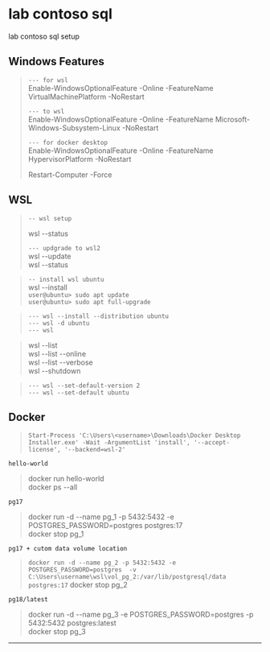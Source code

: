 # lab contoso sql

lab contoso sql setup    

Windows Features   
---

> `--- for wsl`  
> Enable-WindowsOptionalFeature -Online -FeatureName VirtualMachinePlatform -NoRestart  
>
> `--- to wsl`    
> Enable-WindowsOptionalFeature -Online -FeatureName Microsoft-Windows-Subsystem-Linux -NoRestart  
> 
> `--- for docker desktop`  
> Enable-WindowsOptionalFeature -Online -FeatureName HypervisorPlatform -NoRestart  
>
> Restart-Computer -Force  

WSL
---

> `-- wsl setup`  
>
> wsl --status  
>
> `--- updgrade to wsl2`  
> wsl --update  
> wsl --status

> `-- install wsl ubuntu`  
> wsl --install  
> `user@ubuntu> sudo apt update`  
> `user@ubuntu> sudo apt full-upgrade`  

> `--- wsl --install --distribution ubuntu`  
> `--- wsl -d ubuntu`  
> `--- wsl`
 
> wsl --list  
> wsl --list --online  
> wsl --list --verbose  
> wsl --shutdown  

> `--- wsl --set-default-version 2`    
> `--- wsl --set-default ubuntu`

Docker
---

> `Start-Process 'C:\Users\<username>\Downloads\Docker Desktop Installer.exe' -Wait -ArgumentList 'install', '--accept-license', '--backend=wsl-2'`
  
`hello-world`  
> docker run hello-world  
> docker ps --all  

`pg17`  
> docker run -d --name pg_1 -p 5432:5432 -e POSTGRES_PASSWORD=postgres postgres:17  
> docker stop pg_1

`pg17 + cutom data volume location`  
> `docker run -d --name pg_2 -p 5432:5432 -e POSTGRES_PASSWORD=postgres  -v C:\Users\username\wsl\vol_pg_2:/var/lib/postgresql/data postgres:17`
> docker stop pg_2  

`pg18/latest`
> docker run -d --name pg_3 -e POSTGRES_PASSWORD=postgres -p 5432:5432 postgres:latest  
> docker stop pg_3  

---
